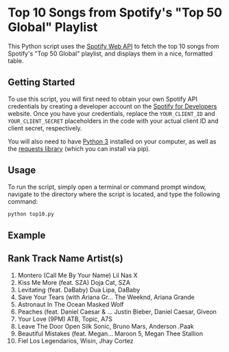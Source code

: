 # Top 10 Songs from Spotify's "Top 50 Global" Playlist

This Python script uses the [Spotify Web API](https://developer.spotify.com/documentation/web-api/) to fetch the top 10 songs from Spotify's "Top 50 Global" playlist, and displays them in a nice, formatted table.

## Getting Started

To use this script, you will first need to obtain your own Spotify API credentials by creating a developer account on the [Spotify for Developers](https://developer.spotify.com/) website. Once you have your credentials, replace the `YOUR_CLIENT_ID` and `YOUR_CLIENT_SECRET` placeholders in the code with your actual client ID and client secret, respectively.

You will also need to have [Python 3](https://www.python.org/downloads/) installed on your computer, as well as the [requests library](https://pypi.org/project/requests/) (which you can install via pip).

## Usage

To run the script, simply open a terminal or command prompt window, navigate to the directory where the script is located, and type the following command:

```python
python top10.py
```

## Example

Rank  Track Name                         Artist(s)
-------------------------------------------------------
1.    Montero (Call Me By Your Name)     Lil Nas X
2.    Kiss Me More (feat. SZA)           Doja Cat, SZA
3.    Levitating (feat. DaBaby)          Dua Lipa, DaBaby
4.    Save Your Tears (with Ariana Gr... The Weeknd, Ariana Grande
5.    Astronaut In The Ocean             Masked Wolf
6.    Peaches (feat. Daniel Caesar & ... Justin Bieber, Daniel Caesar, Giveon
7.    Your Love (9PM)                    ATB, Topic, A7S
8.    Leave The Door Open                Silk Sonic, Bruno Mars, Anderson .Paak
9.    Beautiful Mistakes (feat. Megan... Maroon 5, Megan Thee Stallion
10.   Fiel                                Los Legendarios, Wisin, Jhay Cortez
